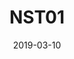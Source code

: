 ---
title:  NST01
date: 2019-03-10
description: Monitorização Digital de Eletrobomba.
tags: ["Trifásico","Nível Sondas"]
thumbnail: images/water-heater.png
table:
  - title: Modelo
    description: Nível Sondas
  - title: Tipo
    description: Trifásico
  - title: Variações
    description: 400VAC 2,5 - 4A
---